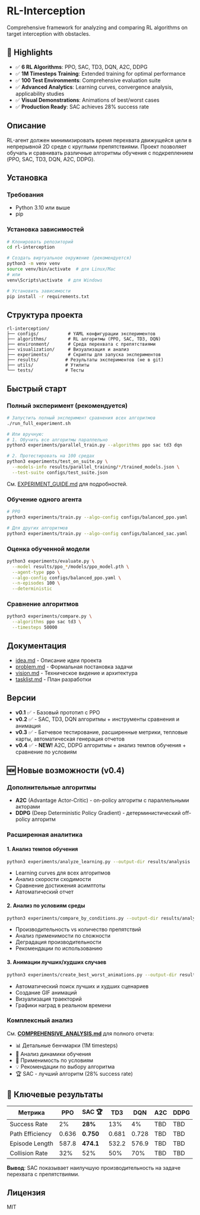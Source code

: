 # RL-Interception

Comprehensive framework for analyzing and comparing RL algorithms on target interception with obstacles.

## 🌟 Highlights

- ✅ **6 RL Algorithms**: PPO, SAC, TD3, DQN, A2C, DDPG
- ✅ **1M Timesteps Training**: Extended training for optimal performance
- ✅ **100 Test Environments**: Comprehensive evaluation suite
- ✅ **Advanced Analytics**: Learning curves, convergence analysis, applicability studies
- ✅ **Visual Demonstrations**: Animations of best/worst cases
- ✅ **Production Ready**: SAC achieves 28% success rate

## Описание

RL-агент должен минимизировать время перехвата движущейся цели в непрерывной 2D среде с круглыми препятствиями. Проект позволяет обучать и сравнивать различные алгоритмы обучения с подкреплением (PPO, SAC, TD3, DQN, A2C, DDPG).

## Установка

### Требования
- Python 3.10 или выше
- pip

### Установка зависимостей

```bash
# Клонировать репозиторий
cd rl-interception

# Создать виртуальное окружение (рекомендуется)
python3 -m venv venv
source venv/bin/activate  # для Linux/Mac
# или
venv\Scripts\activate  # для Windows

# Установить зависимости
pip install -r requirements.txt
```

## Структура проекта

```
rl-interception/
├── configs/           # YAML конфигурации экспериментов
├── algorithms/        # RL алгоритмы (PPO, SAC, TD3, DQN)
├── environment/       # Среда перехвата с препятствиями
├── visualization/     # Визуализация и анализ
├── experiments/       # Скрипты для запуска экспериментов
├── results/          # Результаты экспериментов (не в git)
├── utils/            # Утилиты
└── tests/            # Тесты
```

## Быстрый старт

### Полный эксперимент (рекомендуется)

```bash
# Запустить полный эксперимент сравнения всех алгоритмов
./run_full_experiment.sh

# Или вручную:
# 1. Обучить все алгоритмы параллельно
python3 experiments/parallel_train.py --algorithms ppo sac td3 dqn

# 2. Протестировать на 100 средах
python3 experiments/test_on_suite.py \
  --models-info results/parallel_training/*/trained_models.json \
  --test-suite configs/test_suite.json
```

См. [EXPERIMENT_GUIDE.md](./EXPERIMENT_GUIDE.md) для подробностей.

### Обучение одного агента

```bash
# PPO
python3 experiments/train.py --algo-config configs/balanced_ppo.yaml

# Для других алгоритмов
python3 experiments/train.py --algo-config configs/balanced_sac.yaml
```

### Оценка обученной модели

```bash
python3 experiments/evaluate.py \
  --model results/ppo_*/models/ppo_model.pth \
  --agent-type ppo \
  --algo-config configs/balanced_ppo.yaml \
  --n-episodes 100 \
  --deterministic
```

### Сравнение алгоритмов

```bash
python3 experiments/compare.py \
  --algorithms ppo sac td3 \
  --timesteps 50000
```

## Документация

- [idea.md](./idea.md) - Описание идеи проекта
- [problem.md](./problem.md) - Формальная постановка задачи
- [vision.md](./vision.md) - Техническое видение и архитектура
- [tasklist.md](./tasklist.md) - План разработки

## Версии

- **v0.1** ✅ - Базовый прототип с PPO
- **v0.2** ✅ - SAC, TD3, DQN алгоритмы + инструменты сравнения и анимация
- **v0.3** ✅ - Батчевое тестирование, расширенные метрики, тепловые карты, автоматическая генерация отчетов
- **v0.4** ✅ - **NEW!** A2C, DDPG алгоритмы + анализ темпов обучения + сравнение по условиям

## 🆕 Новые возможности (v0.4)

### Дополнительные алгоритмы
- **A2C** (Advantage Actor-Critic) - on-policy алгоритм с параллельными акторами
- **DDPG** (Deep Deterministic Policy Gradient) - детерминистический off-policy алгоритм

### Расширенная аналитика

#### 1. Анализ темпов обучения
```bash
python3 experiments/analyze_learning.py --output-dir results/analysis
```
- Learning curves для всех алгоритмов
- Анализ скорости сходимости
- Сравнение достижения асимптоты
- Автоматический отчет

#### 2. Анализ по условиям среды
```bash
python3 experiments/compare_by_conditions.py --output-dir results/analysis
```
- Производительность vs количество препятствий
- Анализ применимости по сложности
- Деградация производительности
- Рекомендации по использованию

#### 3. Анимации лучших/худших случаев
```bash
python3 experiments/create_best_worst_animations.py --output-dir results/animations
```
- Автоматический поиск лучших и худших сценариев
- Создание GIF анимаций
- Визуализация траекторий
- Графики наград в реальном времени

### Комплексный анализ

См. **[COMPREHENSIVE_ANALYSIS.md](./COMPREHENSIVE_ANALYSIS.md)** для полного отчета:
- 📊 Детальные бенчмарки (1M timesteps)
- 🚀 Анализ динамики обучения
- 🎯 Применимость по условиям
- 💡 Рекомендации по выбору алгоритма
- 🏆 SAC - лучший алгоритм (28% success rate)

## 🎯 Ключевые результаты

| Метрика | PPO | SAC 🏆 | TD3 | DQN | A2C | DDPG |
|---------|-----|--------|-----|-----|-----|------|
| Success Rate | 2% | **28%** | 13% | 4% | TBD | TBD |
| Path Efficiency | 0.636 | **0.750** | 0.681 | 0.728 | TBD | TBD |
| Episode Length | 587.8 | **474.1** | 532.2 | 576.9 | TBD | TBD |
| Collision Rate | 32% | 52% | 50% | 70% | TBD | TBD |

**Вывод**: SAC показывает наилучшую производительность на задаче перехвата с препятствиями.

## Лицензия

MIT

